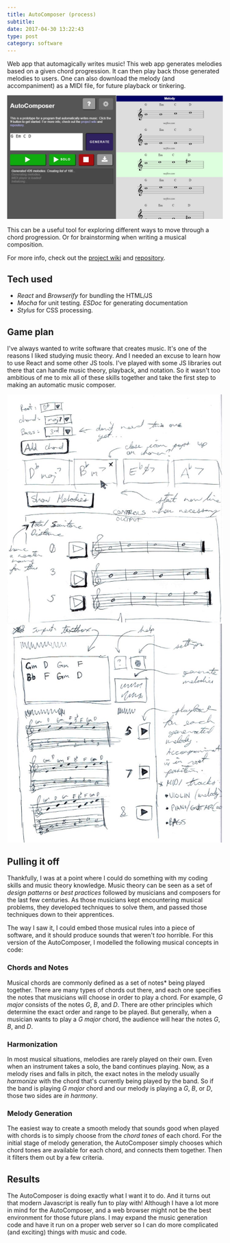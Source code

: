 ```yaml
---
title: AutoComposer (process)
subtitle:
date: 2017-04-30 13:22:43
type: post
category: software
---
```


Web app that automagically writes music! <!-- more --> This web app generates melodies based on a given chord progression. It can then play back those generated melodies to users. One can also download the melody (and accompaniment) as a MIDI file, for future playback or tinkering.

![yep yep yep](./autocomposer02.jpg "yep yep")

This can be a useful tool for exploring different ways to move through a chord progression. Or for brainstorming when writing a musical composition.

For more info, check out the [project wiki](https://github.com/rjsalvadorr/autocomposer-js/wiki) and [repository](https://github.com/rjsalvadorr/autocomposer-js).

## Tech used

- *React* and *Browserify* for bundling the HTML/JS
- *Mocha* for unit testing. *ESDoc* for generating documentation
- *Stylus* for CSS processing.

## Game plan
I've always wanted to write software that creates music. It's one of the reasons I liked studying music theory. And I needed an excuse to learn how to use React and some other JS tools. I've played with some JS libraries out there that can handle music theory, playback, and notation. So it wasn't too ambitious of me to mix all of these skills together and take the first step to making an automatic music composer.

![yep yep yep](./autocomposer-sketch-02.jpg "yep yep")
![yep yep yep](./autocomposer-sketch-03.jpg "yep yep")

## Pulling it off
Thankfully, I was at a point where I could do something with my coding skills and music theory knowledge. Music theory can be seen as a set of _design patterns_ or _best practices_ followed by musicians and composers for the last few centuries. As those musicians kept encountering musical problems, they developed techniques to solve them, and passed those techniques down to their apprentices.

The way I saw it, I could embed those musical rules into a piece of software, and it should produce sounds that weren't _too_ horrible. For this version of the AutoComposer, I modelled the following musical concepts in code:

### Chords and Notes
Musical chords are commonly defined as a set of notes\* being played together. There are many types of chords out there, and each one specifies the notes that musicians will choose in order to play a chord. For example, _G major_ consists of the notes _G_, _B_, and _D_. There are other principles which determine the exact order and range to be played. But generally, when a musician wants to play a _G major_ chord, the audience will hear the notes _G_, _B_, and _D_.

### Harmonization
In most musical situations, melodies are rarely played on their own. Even when an instrument takes a solo, the band continues playing. Now, as a melody rises and falls in pitch, the exact notes in the melody usually _harmonize_ with the chord that's currently being played by the band. So if the band is playing _G major_ chord and our melody is playing a _G_, _B_, or _D_, those two sides are _in harmony_.

### Melody Generation
The easiest way to create a smooth melody that sounds good when played with chords is to simply choose from the _chord tones_ of each chord. For the initial stage of melody generation, the AutoComposer simply chooses which chord tones are available for each chord, and connects them together. Then it filters them out by a few criteria.

## Results
The AutoComposer is doing exactly what I want it to do. And it turns out that modern Javascript is really fun to play with! Although I have a lot more in mind for the AutoComposer, and a web browser might not be the best environment for those future plans. I may expand the music generation code and have it run on a proper web server so I can do more complicated (and exciting) things with music and code.
